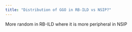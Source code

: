 ```yaml
---
title: "Distribution of GGO in RB-ILD vs NSIP?"
---
```

More random in RB-ILD where it is more peripheral in NSIP

